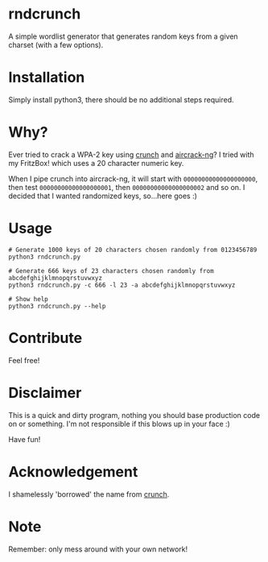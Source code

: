# rndcrunch
A simple wordlist generator that generates random keys from a given charset (with a few options).

# Installation
Simply install python3, there should be no additional steps required.

# Why?
Ever tried to crack a WPA-2 key using [crunch](https://sourceforge.net/projects/crunch-wordlist/) and [aircrack-ng](https://www.aircrack-ng.org/)? I tried with my FritzBox! which uses a 20 character numeric key.

When I pipe crunch into aircrack-ng, it will start with `00000000000000000000`, then test `00000000000000000001`, then `00000000000000000002` and so on.
I decided that I wanted randomized keys, so...here goes :)

# Usage
    # Generate 1000 keys of 20 characters chosen randomly from 0123456789
    python3 rndcrunch.py

    # Generate 666 keys of 23 characters chosen randomly from abcdefghijklmnopqrstuvwxyz
    python3 rndcrunch.py -c 666 -l 23 -a abcdefghijklmnopqrstuvwxyz

    # Show help
    python3 rndcrunch.py --help

# Contribute
Feel free!

# Disclaimer
This is a quick and dirty program, nothing you should base production code on or something. I'm not responsible if this blows up in your face :)

Have fun!

# Acknowledgement
I shamelessly 'borrowed' the name from [crunch](https://sourceforge.net/projects/crunch-wordlist/).

# Note
Remember: only mess around with your own network!
